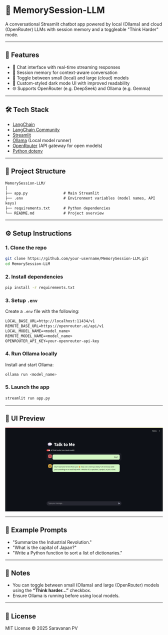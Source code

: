 # 🧠 MemorySession-LLM

A conversational Streamlit chatbot app powered by local (Ollama) and cloud (OpenRouter) LLMs with session memory and a toggleable "Think Harder" mode.

---

## 🚀 Features

- 💬 Chat interface with real-time streaming responses
- 🧠 Session memory for context-aware conversation
- 🔁 Toggle between small (local) and large (cloud) models
- 🎨 Custom-styled dark mode UI with improved readability
- 🌐 Supports OpenRouter (e.g. DeepSeek) and Ollama (e.g. Gemma)

---

## 🛠 Tech Stack

- [LangChain](https://github.com/langchain-ai/langchain)
- [LangChain Community](https://github.com/langchain-ai/langchain-community)
- [Streamlit](https://streamlit.io/)
- [Ollama](https://ollama.ai/) (Local model runner)
- [OpenRouter](https://openrouter.ai/) (API gateway for open models)
- [Python dotenv](https://pypi.org/project/python-dotenv/)

---

## 📁 Project Structure

```
MemorySession-LLM/
│
├── app.py                # Main Streamlit 
├── .env                  # Environment variables (model names, API keys)
├── requirements.txt      # Python dependencies
└── README.md             # Project overview
```

---

## ⚙️ Setup Instructions

### 1. Clone the repo
```bash
git clone https://github.com/your-username/MemorySession-LLM.git
cd MemorySession-LLM
```

### 2. Install dependencies
```bash
pip install -r requirements.txt
```

### 3. Setup `.env`
Create a `.env` file with the following:
```env
LOCAL_BASE_URL=http://localhost:11434/v1
REMOTE_BASE_URL=https://openrouter.ai/api/v1
LOCAL_MODEL_NAME=<model_name>
REMOTE_MODEL_NAME=<model_name>
OPENROUTER_API_KEY=your-openrouter-api-key
```

### 4. Run Ollama locally
Install and start Ollama:
```bash
ollama run <model_name>
```

### 5. Launch the app
```bash
streamlit run app.py
```

---

## 📸 UI Preview

![Chat UI Demo](screenshot.png) <!-- Replace with your image path -->

---

## 🧪 Example Prompts

- "Summarize the Industrial Revolution."
- "What is the capital of Japan?"
- "Write a Python function to sort a list of dictionaries."

---

## 📌 Notes

- You can toggle between small (Ollama) and large (OpenRouter) models using the **“Think harder...”** checkbox.
- Ensure Ollama is running before using local models.

---

## 📄 License

MIT License © 2025 Saravanan PV
